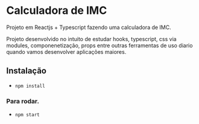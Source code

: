 # Calculadora de IMC

Projeto em Reactjs + Typescript fazendo uma calculadora de IMC.

Projeto desenvolvido no intuito de estudar hooks, typescript, css via modules, componenetização, props entre outras ferramentas de uso diario quando vamos desenvolver aplicações maiores.


## Instalação 
- `npm install`

### Para rodar.
- `npm start`